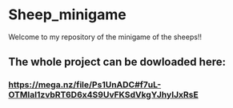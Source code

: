 # Sheep_minigame

Welcome to my repository of the minigame of the sheeps!!

## The whole project can be dowloaded here:
### https://mega.nz/file/Ps1UnADC#f7uL-OTMlaI1zvbRT6D6x4S9UvFKSdVkgYJhyIJxRsE
